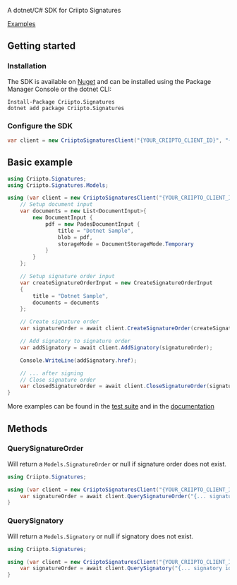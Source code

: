 A dotnet/C# SDK for Criipto Signatures

[Examples](https://docs.criipto.com/signatures/graphql/examples/)

## Getting started

### Installation

The SDK is available on [Nuget](https://www.nuget.org/packages/Criipto.Signatures) and can be installed using the Package Manager Console or the dotnet CLI:

```
Install-Package Criipto.Signatures
dotnet add package Criipto.Signatures
```

### Configure the SDK

```csharp
var client = new CriiptoSignaturesClient("{YOUR_CRIIPTO_CLIENT_ID}", "{YOUR_CRIIPTO_CLIENT_SECRET}");
```

## Basic example

```csharp
using Criipto.Signatures;
using Criipto.Signatures.Models;

using (var client = new CriiptoSignaturesClient("{YOUR_CRIIPTO_CLIENT_ID}", "{YOUR_CRIIPTO_CLIENT_SECRET}")) {
    // Setup document input
    var documents = new List<DocumentInput>{
        new DocumentInput {
            pdf = new PadesDocumentInput {
                title = "Dotnet Sample",
                blob = pdf,
                storageMode = DocumentStorageMode.Temporary
            }
        }
    };

    // Setup signature order input
    var createSignatureOrderInput = new CreateSignatureOrderInput
    {
        title = "Dotnet Sample",
        documents = documents
    };

    // Create signature order
    var signatureOrder = await client.CreateSignatureOrder(createSignatureOrderInput);

    // Add signatory to signature order
    var addSignatory = await client.AddSignatory(signatureOrder);

    Console.WriteLine(addSignatory.href);

    // ... after signing
    // Close signature order
    var closedSignatureOrder = await client.CloseSignatureOrder(signatureOrder);
}
```

More examples can be found in the [test suite](https://github.com/criipto/criipto-signatures-dotnet/tree/master/Criipto.Signatures.IntegrationTests) and in the [documentation](https://docs.criipto.com/signatures/graphql/examples/)

## Methods

### QuerySignatureOrder

Will return a `Models.SignatureOrder` or null if signature order does not exist.

```csharp
using Criipto.Signatures;

using (var client = new CriiptoSignaturesClient("{YOUR_CRIIPTO_CLIENT_ID}", "{YOUR_CRIIPTO_CLIENT_SECRET}")) {
    var signatureOrder = await client.QuerySignatureOrder("{... signatureOrder id ..."});
}
```

### QuerySignatory

Will return a `Models.Signatory` or null if signatory does not exist.

```csharp
using Criipto.Signatures;

using (var client = new CriiptoSignaturesClient("{YOUR_CRIIPTO_CLIENT_ID}", "{YOUR_CRIIPTO_CLIENT_SECRET}")) {
    var signatureOrder = await client.QuerySignatory("{... signatory id ..."});
}
```